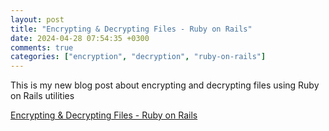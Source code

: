```yaml
---
layout: post
title: "Encrypting & Decrypting Files - Ruby on Rails"
date: 2024-04-28 07:54:35 +0300
comments: true
categories: ["encryption", "decryption", "ruby-on-rails"]
---
```


This is my new blog post about encrypting and decrypting files using Ruby on Rails utilities

[Encrypting & Decrypting Files - Ruby on Rails](https://www.rayo.gr/blog/encrypt-decrypt-files-ruby-on-rails)
